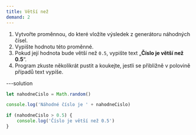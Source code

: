 ```yaml
---
title: Větší než
demand: 2
---
```


1. Vytvořte proměnnou, do které vložíte výsledek z generátoru náhodných čísel.
1. Vypište hodnotu této proměnné.
1. Pokud její hodnota bude větší než `0.5`, vypište text „**Číslo je větší než 0.5**“.
1. Program zkuste několikrát pustit a koukejte, jestli se přibližně v polovině případů text vypíše.

---solution

```js
let nahodneCislo = Math.random()

console.log('Náhodné číslo je ' + nahodneCislo)

if (nahodneCislo > 0.5) {
	console.log('Číslo je větší než 0.5')
}
```
